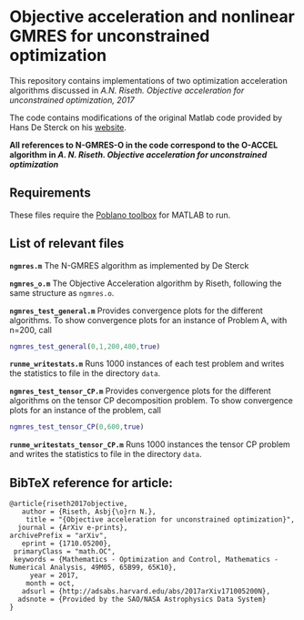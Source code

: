 # Objective acceleration and nonlinear GMRES for unconstrained optimization

This repository contains implementations of two optimization acceleration algorithms
discussed in *A.N. Riseth. Objective acceleration for unconstrained optimization, 2017*

The code contains modifications of the original Matlab code provided by Hans De Sterck on his
[website](http://www.hansdesterck.net/Publications-by-topic/nonlinear-preconditioning-for-nonlinear-optimization).

**All references to N-GMRES-O in the code correspond to the O-ACCEL algorithm in _A. N. Riseth. Objective acceleration for unconstrained optimization_**

## Requirements
These files require the [Poblano toolbox](https://software.sandia.gov/trac/poblano) for MATLAB to run.

## List of relevant files

**`ngmres.m`** The N-GMRES algorithm as implemented by De Sterck

**`ngmres_o.m`** The Objective Acceleration algorithm by Riseth,
following the same structure as `ngmres.o`.


**`ngmres_test_general.m`** Provides convergence plots for the
different algorithms.
To show convergence plots for an instance of Problem A, with n=200, call
``` matlab
ngmres_test_general(0,1,200,400,true)
```

**`runme_writestats.m`** Runs 1000 instances of each test problem and
writes the statistics to file in the directory `data`.

**`ngmres_test_tensor_CP.m`** Provides convergence plots for the
different algorithms on the tensor CP decomposition problem.
To show convergence plots for an instance of the problem, call
``` matlab
ngmres_test_tensor_CP(0,600,true)
```

**`runme_writestats_tensor_CP.m`** Runs 1000 instances the tensor CP problem and
writes the statistics to file in the directory `data`.


## BibTeX reference for article:
```
@article{riseth2017objective,
   author = {Riseth, Asbj{\o}rn N.},
    title = "{Objective acceleration for unconstrained optimization}",
  journal = {ArXiv e-prints},
archivePrefix = "arXiv",
   eprint = {1710.05200},
 primaryClass = "math.OC",
 keywords = {Mathematics - Optimization and Control, Mathematics - Numerical Analysis, 49M05, 65B99, 65K10},
     year = 2017,
    month = oct,
   adsurl = {http://adsabs.harvard.edu/abs/2017arXiv171005200N},
  adsnote = {Provided by the SAO/NASA Astrophysics Data System}
}
```
